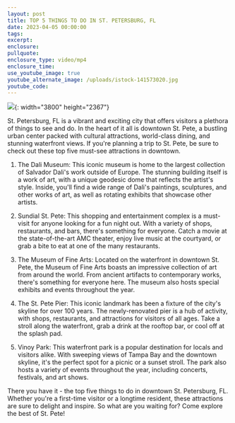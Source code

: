 ```yaml
---
layout: post
title: TOP 5 THINGS TO DO IN ST. PETERSBURG, FL
date: 2023-04-05 00:00:00
tags:
excerpt:
enclosure:
pullquote:
enclosure_type: video/mp4
enclosure_time:
use_youtube_image: true
youtube_alternate_image: /uploads/istock-141573020.jpg
youtube_code:
---
```

![](/uploads/istock-141573020.jpg){: width="3800" height="2367"}

St. Petersburg, FL is a vibrant and exciting city that offers visitors a plethora of things to see and do. In the heart of it all is downtown St. Pete, a bustling urban center packed with cultural attractions, world-class dining, and stunning waterfront views. If you're planning a trip to St. Pete, be sure to check out these top five must-see attractions in downtown.

1. The Dali Museum: This iconic museum is home to the largest collection of Salvador Dali's work outside of Europe. The stunning building itself is a work of art, with a unique geodesic dome that reflects the artist's style. Inside, you'll find a wide range of Dali's paintings, sculptures, and other works of art, as well as rotating exhibits that showcase other artists.

2. Sundial St. Pete: This shopping and entertainment complex is a must-visit for anyone looking for a fun night out. With a variety of shops, restaurants, and bars, there's something for everyone. Catch a movie at the state-of-the-art AMC theater, enjoy live music at the courtyard, or grab a bite to eat at one of the many restaurants.

3. The Museum of Fine Arts: Located on the waterfront in downtown St. Pete, the Museum of Fine Arts boasts an impressive collection of art from around the world. From ancient artifacts to contemporary works, there's something for everyone here. The museum also hosts special exhibits and events throughout the year.

4. The St. Pete Pier: This iconic landmark has been a fixture of the city's skyline for over 100 years. The newly-renovated pier is a hub of activity, with shops, restaurants, and attractions for visitors of all ages. Take a stroll along the waterfront, grab a drink at the rooftop bar, or cool off at the splash pad.

5. Vinoy Park: This waterfront park is a popular destination for locals and visitors alike. With sweeping views of Tampa Bay and the downtown skyline, it's the perfect spot for a picnic or a sunset stroll. The park also hosts a variety of events throughout the year, including concerts, festivals, and art shows.

There you have it - the top five things to do in downtown St. Petersburg, FL. Whether you're a first-time visitor or a longtime resident, these attractions are sure to delight and inspire. So what are you waiting for? Come explore the best of St. Pete!
